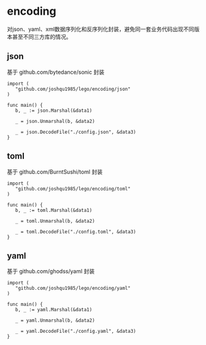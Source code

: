 # encoding
对json、yaml、xml数据序列化和反序列化封装，避免同一套业务代码出现不同版本甚至不同三方库的情况。

## json
基于 github.com/bytedance/sonic 封装
```golang
import (
   "github.com/joshqu1985/lego/encoding/json"
)

func main() {
   b, _ := json.Marshal(&data1)   

   _ = json.Unmarshal(b, &data2)

   _ = json.DecodeFile("./config.json", &data3)
}
```

## toml
基于 github.com/BurntSushi/toml 封装
```golang
import (
   "github.com/joshqu1985/lego/encoding/toml"
)

func main() {
   b, _ := toml.Marshal(&data1)   

   _ = toml.Unmarshal(b, &data2)

   _ = toml.DecodeFile("./config.toml", &data3)
}
```

## yaml
基于 github.com/ghodss/yaml 封装
```golang
import (
   "github.com/joshqu1985/lego/encoding/yaml"
)

func main() {
   b, _ := yaml.Marshal(&data1)   

   _ = yaml.Unmarshal(b, &data2)

   _ = yaml.DecodeFile("./config.yaml", &data3)
}
```
